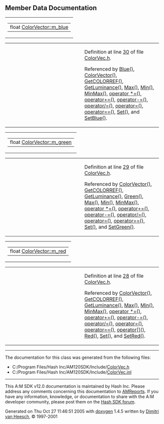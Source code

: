 ## Member Data Documentation

<span id="0ed442c4505b643a7ce2219bdf6352b3" class="anchor"></span>

<table class="mdTable" data-cellpadding="2" data-cellspacing="0">
<colgroup>
<col style="width: 100%" />
</colgroup>
<tbody>
<tr>
<td class="mdRow"><table data-cellpadding="0" data-cellspacing="0" data-border="0">
<tbody>
<tr>
<td class="md" data-nowrap="" data-valign="top">float <a href="classColorVector.md#0ed442c4505b643a7ce2219bdf6352b3" class="el">ColorVector::m_blue</a></td>
</tr>
</tbody>
</table></td>
</tr>
</tbody>
</table>

<table data-cellspacing="5" data-cellpadding="0" data-border="0">
<colgroup>
<col style="width: 50%" />
<col style="width: 50%" />
</colgroup>
<tbody>
<tr>
<td> </td>
<td><p>Definition at line <a href="ColorVec_8h-source.md#l00030" class="el">30</a> of file <a href="ColorVec_8h-source.md" class="el">ColorVec.h</a>.</p>
<p>Referenced by <a href="ColorVec_8h-source.md#l00051" class="el">Blue()</a>, <a href="ColorVec_8h-source.md#l00033" class="el">ColorVector()</a>, <a href="ColorVec_8h-source.md#l00071" class="el">GetCOLORREF()</a>, <a href="ColorVec_8h-source.md#l00072" class="el">GetLuminance()</a>, <a href="ColorVec_8h-source.md#l00077" class="el">Max()</a>, <a href="ColorVec_8h-source.md#l00076" class="el">Min()</a>, <a href="ColorVec_8h-source.md#l00078" class="el">MinMax()</a>, <a href="ColorVec_8h-source.md#l00044" class="el">operator *=()</a>, <a href="ColorVec_8h-source.md#l00042" class="el">operator+=()</a>, <a href="ColorVec_8h-source.md#l00043" class="el">operator-=()</a>, <a href="ColorVec_8h-source.md#l00046" class="el">operator/=()</a>, <a href="ColorVec_8h-source.md#l00039" class="el">operator=()</a>, <a href="ColorVec_8h-source.md#l00060" class="el">operator==()</a>, <a href="ColorVec_8h-source.md#l00057" class="el">Set()</a>, and <a href="ColorVec_8h-source.md#l00055" class="el">SetBlue()</a>.</p></td>
</tr>
</tbody>
</table>

<span id="b27a27e1ceec1a227d339ddd737b2fee" class="anchor"></span>

<table class="mdTable" data-cellpadding="2" data-cellspacing="0">
<colgroup>
<col style="width: 100%" />
</colgroup>
<tbody>
<tr>
<td class="mdRow"><table data-cellpadding="0" data-cellspacing="0" data-border="0">
<tbody>
<tr>
<td class="md" data-nowrap="" data-valign="top">float <a href="classColorVector.md#b27a27e1ceec1a227d339ddd737b2fee" class="el">ColorVector::m_green</a></td>
</tr>
</tbody>
</table></td>
</tr>
</tbody>
</table>

<table data-cellspacing="5" data-cellpadding="0" data-border="0">
<colgroup>
<col style="width: 50%" />
<col style="width: 50%" />
</colgroup>
<tbody>
<tr>
<td> </td>
<td><p>Definition at line <a href="ColorVec_8h-source.md#l00029" class="el">29</a> of file <a href="ColorVec_8h-source.md" class="el">ColorVec.h</a>.</p>
<p>Referenced by <a href="ColorVec_8h-source.md#l00033" class="el">ColorVector()</a>, <a href="ColorVec_8h-source.md#l00071" class="el">GetCOLORREF()</a>, <a href="ColorVec_8h-source.md#l00072" class="el">GetLuminance()</a>, <a href="ColorVec_8h-source.md#l00050" class="el">Green()</a>, <a href="ColorVec_8h-source.md#l00077" class="el">Max()</a>, <a href="ColorVec_8h-source.md#l00076" class="el">Min()</a>, <a href="ColorVec_8h-source.md#l00078" class="el">MinMax()</a>, <a href="ColorVec_8h-source.md#l00044" class="el">operator *=()</a>, <a href="ColorVec_8h-source.md#l00042" class="el">operator+=()</a>, <a href="ColorVec_8h-source.md#l00043" class="el">operator-=()</a>, <a href="ColorVec_8h-source.md#l00046" class="el">operator/=()</a>, <a href="ColorVec_8h-source.md#l00039" class="el">operator=()</a>, <a href="ColorVec_8h-source.md#l00060" class="el">operator==()</a>, <a href="ColorVec_8h-source.md#l00057" class="el">Set()</a>, and <a href="ColorVec_8h-source.md#l00054" class="el">SetGreen()</a>.</p></td>
</tr>
</tbody>
</table>

<span id="ef4364d30732a62451a3b6378027bbda" class="anchor"></span>

<table class="mdTable" data-cellpadding="2" data-cellspacing="0">
<colgroup>
<col style="width: 100%" />
</colgroup>
<tbody>
<tr>
<td class="mdRow"><table data-cellpadding="0" data-cellspacing="0" data-border="0">
<tbody>
<tr>
<td class="md" data-nowrap="" data-valign="top">float <a href="classColorVector.md#ef4364d30732a62451a3b6378027bbda" class="el">ColorVector::m_red</a></td>
</tr>
</tbody>
</table></td>
</tr>
</tbody>
</table>

<table data-cellspacing="5" data-cellpadding="0" data-border="0">
<colgroup>
<col style="width: 50%" />
<col style="width: 50%" />
</colgroup>
<tbody>
<tr>
<td> </td>
<td><p>Definition at line <a href="ColorVec_8h-source.md#l00028" class="el">28</a> of file <a href="ColorVec_8h-source.md" class="el">ColorVec.h</a>.</p>
<p>Referenced by <a href="ColorVec_8h-source.md#l00033" class="el">ColorVector()</a>, <a href="ColorVec_8h-source.md#l00071" class="el">GetCOLORREF()</a>, <a href="ColorVec_8h-source.md#l00072" class="el">GetLuminance()</a>, <a href="ColorVec_8h-source.md#l00077" class="el">Max()</a>, <a href="ColorVec_8h-source.md#l00076" class="el">Min()</a>, <a href="ColorVec_8h-source.md#l00078" class="el">MinMax()</a>, <a href="ColorVec_8h-source.md#l00044" class="el">operator *=()</a>, <a href="ColorVec_8h-source.md#l00042" class="el">operator+=()</a>, <a href="ColorVec_8h-source.md#l00043" class="el">operator-=()</a>, <a href="ColorVec_8h-source.md#l00046" class="el">operator/=()</a>, <a href="ColorVec_8h-source.md#l00039" class="el">operator=()</a>, <a href="ColorVec_8h-source.md#l00060" class="el">operator==()</a>, <a href="ColorVec_8h-source.md#l00069" class="el">operator[]()</a>, <a href="ColorVec_8h-source.md#l00049" class="el">Red()</a>, <a href="ColorVec_8h-source.md#l00057" class="el">Set()</a>, and <a href="ColorVec_8h-source.md#l00053" class="el">SetRed()</a>.</p></td>
</tr>
</tbody>
</table>

------------------------------------------------------------------------

The documentation for this class was generated from the following files:

- C:/Program Files/Hash Inc/AM120SDK/Include/<a href="ColorVec_8h-source.md" class="el">ColorVec.h</a>
- C:/Program Files/Hash Inc/AM120SDK/Include/<a href="ColorVec_8inl-source.md" class="el">ColorVec.inl</a>

------------------------------------------------------------------------

<span class="small">This A:M SDK v12.0 documentation is maintained by Hash Inc. Please address any comments concerning this documentation to [AMReports](http://www.hash.com/reports). If you have any information, knowledge, or documentation to share with the A:M developer community, please post them on the [Hash SDK forum](http://www.hash.com/forums/index.php?showforum=11).</span>

Generated on Thu Oct 27 11:46:51 2005 with [<span class="image placeholder" original-image-src="doxygen.png" original-image-title="" height="45" width="100" align="middle" border="0">doxygen</span>](http://www.doxygen.org/index.html) 1.4.5 written by [Dimitri van Heesch](mailto:dimitri@stack.nl), © 1997-2001
